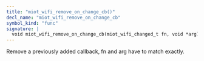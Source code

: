 ```yaml
---
title: "miot_wifi_remove_on_change_cb()"
decl_name: "miot_wifi_remove_on_change_cb"
symbol_kind: "func"
signature: |
  void miot_wifi_remove_on_change_cb(miot_wifi_changed_t fn, void *arg);
---
```


Remove a previously added callback, fn and arg have to match exactly. 

